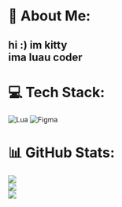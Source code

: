 # 💫 About Me:
## hi :) im kitty<br>ima luau coder


# 💻 Tech Stack:
![Lua](https://img.shields.io/badge/lua-%232C2D72.svg?style=for-the-badge&logo=lua&logoColor=white) ![Figma](https://img.shields.io/badge/figma-%23F24E1E.svg?style=for-the-badge&logo=figma&logoColor=white)
# 📊 GitHub Stats:
![](https://github-readme-stats.vercel.app/api?username=luakitty&theme=shadow_red&hide_border=false&include_all_commits=false&count_private=false)<br/>
![](https://nirzak-streak-stats.vercel.app/?user=luakitty&theme=shadow_red&hide_border=false)<br/>
![](https://github-readme-stats.vercel.app/api/top-langs/?username=luakitty&theme=shadow_red&hide_border=false&include_all_commits=false&count_private=false&layout=compact)
